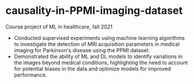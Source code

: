 # causality-in-PPMI-imaging-dataset
Course project of ML in healthcare, fall 2021
- Conducted supervised experiments using machine learning algorithms to investigate the detection of MRI acquisition parameters in medical imaging for Parkinson's disease using the PPMI dataset.
- Demonstrated the ability of ML and DL models to identify variations in the images beyond medical conditions, highlighting the need to account for potential biases in the data and optimize models for improved performance.
